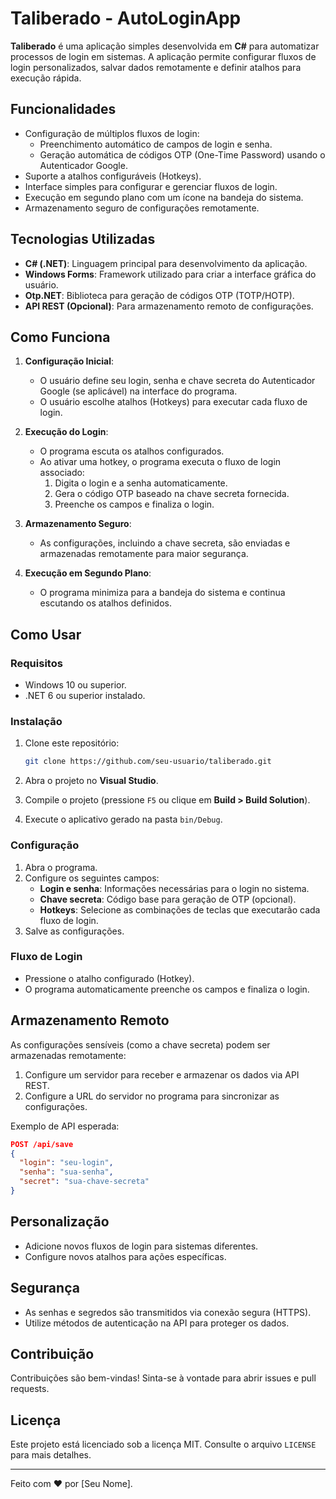 # Taliberado - AutoLoginApp

**Taliberado** é uma aplicação simples desenvolvida em **C#** para automatizar processos de login em sistemas. A aplicação permite configurar fluxos de login personalizados, salvar dados remotamente e definir atalhos para execução rápida.

## **Funcionalidades**

- Configuração de múltiplos fluxos de login:
  - Preenchimento automático de campos de login e senha.
  - Geração automática de códigos OTP (One-Time Password) usando o Autenticador Google.
- Suporte a atalhos configuráveis (Hotkeys).
- Interface simples para configurar e gerenciar fluxos de login.
- Execução em segundo plano com um ícone na bandeja do sistema.
- Armazenamento seguro de configurações remotamente.

## **Tecnologias Utilizadas**

- **C# (.NET)**: Linguagem principal para desenvolvimento da aplicação.
- **Windows Forms**: Framework utilizado para criar a interface gráfica do usuário.
- **Otp.NET**: Biblioteca para geração de códigos OTP (TOTP/HOTP).
- **API REST (Opcional)**: Para armazenamento remoto de configurações.

## **Como Funciona**

1. **Configuração Inicial**:
   - O usuário define seu login, senha e chave secreta do Autenticador Google (se aplicável) na interface do programa.
   - O usuário escolhe atalhos (Hotkeys) para executar cada fluxo de login.

2. **Execução do Login**:
   - O programa escuta os atalhos configurados.
   - Ao ativar uma hotkey, o programa executa o fluxo de login associado:
     1. Digita o login e a senha automaticamente.
     2. Gera o código OTP baseado na chave secreta fornecida.
     3. Preenche os campos e finaliza o login.

3. **Armazenamento Seguro**:
   - As configurações, incluindo a chave secreta, são enviadas e armazenadas remotamente para maior segurança.

4. **Execução em Segundo Plano**:
   - O programa minimiza para a bandeja do sistema e continua escutando os atalhos definidos.

## **Como Usar**

### **Requisitos**

- Windows 10 ou superior.
- .NET 6 ou superior instalado.

### **Instalação**

1. Clone este repositório:
   ```bash
   git clone https://github.com/seu-usuario/taliberado.git
   ```

2. Abra o projeto no **Visual Studio**.

3. Compile o projeto (pressione `F5` ou clique em **Build > Build Solution**).

4. Execute o aplicativo gerado na pasta `bin/Debug`.

### **Configuração**

1. Abra o programa.
2. Configure os seguintes campos:
   - **Login e senha**: Informações necessárias para o login no sistema.
   - **Chave secreta**: Código base para geração de OTP (opcional).
   - **Hotkeys**: Selecione as combinações de teclas que executarão cada fluxo de login.
3. Salve as configurações.

### **Fluxo de Login**

- Pressione o atalho configurado (Hotkey).
- O programa automaticamente preenche os campos e finaliza o login.

## **Armazenamento Remoto**

As configurações sensíveis (como a chave secreta) podem ser armazenadas remotamente:

1. Configure um servidor para receber e armazenar os dados via API REST.
2. Configure a URL do servidor no programa para sincronizar as configurações.

Exemplo de API esperada:
```json
POST /api/save
{
  "login": "seu-login",
  "senha": "sua-senha",
  "secret": "sua-chave-secreta"
}
```

## **Personalização**

- Adicione novos fluxos de login para sistemas diferentes.
- Configure novos atalhos para ações específicas.

## **Segurança**

- As senhas e segredos são transmitidos via conexão segura (HTTPS).
- Utilize métodos de autenticação na API para proteger os dados.

## **Contribuição**

Contribuições são bem-vindas! Sinta-se à vontade para abrir issues e pull requests.

## **Licença**

Este projeto está licenciado sob a licença MIT. Consulte o arquivo `LICENSE` para mais detalhes.

---

Feito com ❤️ por [Seu Nome].
